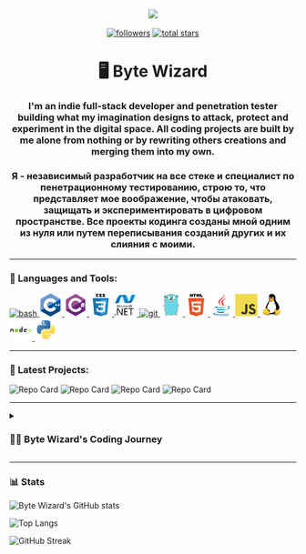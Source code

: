 <div id="header" align="center">
  <img src="https://media.giphy.com/media/VTtANKl0beDFQRLDTh/giphy.gif" width="100"/>
</div>
   <p align="center">
      <a href="https://github.com/BYT3W1Z4RD?tab=followers">
         <img alt="followers" title="Follow My Github" src="https://custom-icon-badges.demolab.com/github/followers/BYT3W1Z4RD?color=236ad3&labelColor=1155ba&style=for-the-badge&logo=person-add&label=Follow&logoColor=white"/></a>
      <a href="https://github.com/BYT3W1Z4RD?tab=repositories&sort=stargazers">
         <img alt="total stars" title="Total GitHub Stars" src="https://custom-icon-badges.demolab.com/github/stars/BYT3W1Z4RD?color=55960c&style=for-the-badge&labelColor=488207&logo=star"/></a>
   </p>

<h1 align="center">🖥️ Byte Wizard</h1>
<h3 align="center">I'm an indie full-stack developer and penetration tester building what my imagination designs to attack, protect and experiment in the digital space. All coding projects are built by me alone from nothing or by rewriting others creations and merging them into my own.</h3>
<h3 align="center">Я - независимый разработчик на все стеке и специалист по пенетрационному тестированию, строю то, что представляет мое воображение, чтобы атаковать, защищать и экспериментировать в цифровом пространстве. Все проекты кодинга созданы мной одним из нуля или путем переписывания созданий других и их слияния с моими.</h3>

---

<h3 align="left">🧰 Languages and Tools:</h3>
<p align="left"> <a href="https://www.gnu.org/software/bash/" target="_blank" rel="noreferrer"> <img src="https://www.vectorlogo.zone/logos/gnu_bash/gnu_bash-icon.svg" alt="bash" width="40" height="40"/> </a> <a href="https://www.w3schools.com/cpp/" target="_blank" rel="noreferrer"> <img src="https://raw.githubusercontent.com/devicons/devicon/master/icons/cplusplus/cplusplus-original.svg" alt="cplusplus" width="40" height="40"/> </a> <a href="https://www.w3schools.com/cs/" target="_blank" rel="noreferrer"> <img src="https://raw.githubusercontent.com/devicons/devicon/master/icons/csharp/csharp-original.svg" alt="csharp" width="40" height="40"/> </a> <a href="https://www.w3schools.com/css/" target="_blank" rel="noreferrer"> <img src="https://raw.githubusercontent.com/devicons/devicon/master/icons/css3/css3-original-wordmark.svg" alt="css3" width="40" height="40"/> </a> <a href="https://dotnet.microsoft.com/" target="_blank" rel="noreferrer"> <img src="https://raw.githubusercontent.com/devicons/devicon/master/icons/dot-net/dot-net-original-wordmark.svg" alt="dotnet" width="40" height="40"/> </a> <a href="https://git-scm.com/" target="_blank" rel="noreferrer"> <img src="https://www.vectorlogo.zone/logos/git-scm/git-scm-icon.svg" alt="git" width="40" height="40"/> </a> <a href="https://golang.org" target="_blank" rel="noreferrer"> <img src="https://raw.githubusercontent.com/devicons/devicon/master/icons/go/go-original.svg" alt="go" width="40" height="40"/> </a> <a href="https://www.w3.org/html/" target="_blank" rel="noreferrer"> <img src="https://raw.githubusercontent.com/devicons/devicon/master/icons/html5/html5-original-wordmark.svg" alt="html5" width="40" height="40"/> </a> <a href="https://www.java.com" target="_blank" rel="noreferrer"> <img src="https://raw.githubusercontent.com/devicons/devicon/master/icons/java/java-original.svg" alt="java" width="40" height="40"/> </a> <a href="https://developer.mozilla.org/en-US/docs/Web/JavaScript" target="_blank" rel="noreferrer"> <img src="https://raw.githubusercontent.com/devicons/devicon/master/icons/javascript/javascript-original.svg" alt="javascript" width="40" height="40"/> </a> <a href="https://www.linux.org/" target="_blank" rel="noreferrer"> <img src="https://raw.githubusercontent.com/devicons/devicon/master/icons/linux/linux-original.svg" alt="linux" width="40" height="40"/> </a> <a href="https://nodejs.org" target="_blank" rel="noreferrer"> <img src="https://raw.githubusercontent.com/devicons/devicon/master/icons/nodejs/nodejs-original-wordmark.svg" alt="nodejs" width="40" height="40"/> </a> <a href="https://www.python.org" target="_blank" rel="noreferrer"> <img src="https://raw.githubusercontent.com/devicons/devicon/master/icons/python/python-original.svg" alt="python" width="40" height="40"/> </a> </p>

---

<h3 align="left">📁 Latest Projects:</h3>

![Repo Card](https://github-readme-stats.vercel.app/api/pin/?username=BYT3W1Z4RD&repo=Exploit-Wizard)
![Repo Card](https://github-readme-stats.vercel.app/api/pin/?username=BYT3W1Z4RD&repo=Antivirus-Scanner)
![Repo Card](https://github-readme-stats.vercel.app/api/pin/?username=BYT3W1Z4RD&repo=SharpRAT)
![Repo Card](https://github-readme-stats.vercel.app/api/pin/?username=BYT3W1Z4RD&repo=SharpCMD)

---

<details>
 <summary><h3>👨‍💻 Byte Wizard's Coding Journey</h3></summary>
I started my coding journey as a naive computer science enthusiast while studying in school. I was fascinated by the world of programming and had a burning desire to learn everything I could about it. I dove headfirst into learning scripting languages, programming concepts, Linux systems, and the underlying theories that make it all work. I spent countless hours teaching myself, experimenting with different technologies, and building small projects to test my knowledge. As I progressed in my learning, I set my sights on a bigger goal - to build my own software that would have a positive impact on the world. I was determined to use my newfound skills to make a difference and improve people's lives. However, as I delved deeper into the world of coding, I found myself increasingly drawn to the questionable side of the industry - Hacking and Exploitation. I became obsessed with learning everything there was to know about hacking, from the basics of social engineering to advanced penetration testing    techniques. My desire to excel in this field soon overshadowed my original goal of building software for good. Unfortunately, my curiosity and lack of experience put me in the spotlight of the law for a time. But, I was smart enough to realize the potential consequences of my actions and decided to take a different approach. I knew that my skills and knowledge could be used for good if I pursued them in a legal and ethical manner. So, I decided to focus on learning about Penetration Testing and Malware Development. I honed my skills and eventually built a reputation for my expertise in Post Exploitation and Software Design. With my new-found skills, I got to work on my first big projects that I went on to sell publicly. One of my projects was a private browser that utilised the open-source engine SearX, which I modified to make it as privacy and security-oriented as possible. I also developed a basic remote help tool similar to AnyDesk or TeamViewer, which utilised a modified VNC. However, as I looked back at my journey, I realized that I had always felt selfish in my learning process. I had taught myself over many years of hard work, but I could rarely give back to my community. I think its time I started sharing with the hopes of inspiring others the way I was to pursue knowledge and skills within the ever developing landscape of cyberspace while also trying to educate people on the dangers of abusing such knowledge. Knowledge, is a tool that can be used for good and evil, I plan to provide educational resources whether it be UI design, pentesting, automation or Penetration Testing tools including Post Exploitation Malware. Code is not inherently evil, but how you choose to use it can be. "The law just needs to have one lucky day and your life is over.
  
#
  
Я начал свой путь в мире кодирования как наивный энтузиаст компьютерных наук во время учебы в школе. Я был поражен миром программирования и имел сильное желание узнать о нем все, что можно. Я головой окунулся в изучение сценарных языков, концепций программирования, линуксовых систем и основных теорий, которые делают все это работающим. Я потратил бесчисленное количество часов на самообучение, экспериментирование с различными технологиями и создание небольших проектов для проверки своих знаний. Как я продвигался в своем обучении, я ставил перед собой большую цель - создать свое собственное программное обеспечение, которое бы имело положительное влияние на мир. Я был решителен использовать свои новые знания, чтобы изменить что-то и улучшить жизни людей. Однако, как я вглубь погружался в мир кодирования, я все больше и больше притягивался к сомнительной стороне индустрии - Взлом и эксплуатация. Я стал одержим желанием узнать все, что есть знать о хакинге, от основ социального инжиниринга до продвинутых техник пенетрационного тестирования. Мое желание достичь успеха в этой области вскоре превзошло мою изначальную цель создания программного обеспечения для добра. К сожалению, моя любознательность и недостаток опыта поставили меня в центр внимания закона на некоторое время. Но я был достаточно умен, чтобы понять возможные последствия своих действий и решил принять другой подход. Я знал, что мои навыки и знания могут быть использованы для добра, если я буду их преследовать в законном и этическом порядке. Поэтому я решил сосредоточиться на изучении пенетрационного тестирования и разработки вредоносного ПО. Я специализировался в своих навыках и в конечном итоге завоевал репутацию своего эксперта в области постэксплоента и дизайна программного обеспечения. С новыми навыками я начал работать над своими первыми крупными проектами, которые я впоследствии продавал на публику. Одним из моих проектов был приватный браузер, который использовал открытый исходный движок SearX, который я модифицировал, чтобы сделать его как можно более ориентированным на конфиденциальность и безопасность. Я также разработал базовый инструмент удаленной помощи, подобный AnyDesk или TeamViewer, который использовал модифицированный VNC. Однако, когда я оглядывался на свой путь, я понимал, что всегда чувствовал себя жадным в своем обучении. Я учил себя за многие годы тяжелой работы, но редко мог возвращаться к своему сообществу. Я думаю, что пришло время начать делиться с надеждой вдохновить других преследовать знания и навыки в все более развивающемся ландшафте цифрового пространства, параллельно пытаясь образовывать людей о опасностях злоупотребления такими знаниями. Знание - это инструмент, который может использоваться как для добра, так и для зла. Я намерен предоставлять образовательные ресурсы, будь то дизайн пользовательского интерфейса, пентестинг, автоматизация или инструменты для пенетрационного тестирования, включая зловредное ПО. Код не имеет по сути злого, но то, как вы выбираете его использовать, может быть неприемлемым. "Закон должен иметь один удачный день и ваша жизнь закончится."
  </details>

---

### 📊 Stats

![Byte Wizard's GitHub stats](https://github-readme-stats.vercel.app/api?username=BYT3W1Z4RD&show_icons=true&exclude_repo[BYT3W1Z4RD])

![Top Langs](https://github-readme-stats.vercel.app/api/top-langs/?username=BYT3W1Z4RD)

![GitHub Streak](https://streak-stats.demolab.com?user=BYT3W1Z4RD&border_radius=4.5)
